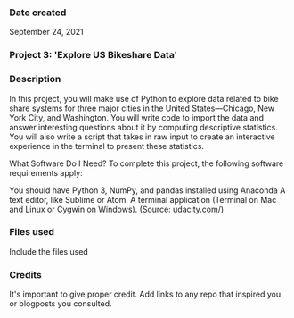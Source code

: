 ### Date created
September 24, 2021

### Project 3: 'Explore US Bikeshare Data'

### Description
In this project, you will make use of Python to explore data related to bike share systems for three major cities in the United States—Chicago, New York City, and Washington. You will write code to import the data and answer interesting questions about it by computing descriptive statistics. You will also write a script that takes in raw input to create an interactive experience in the terminal to present these statistics.

What Software Do I Need?
To complete this project, the following software requirements apply:

You should have Python 3, NumPy, and pandas installed using Anaconda
A text editor, like Sublime or Atom.
A terminal application (Terminal on Mac and Linux or Cygwin on Windows).
(Source: udacity.com/)

### Files used
Include the files used

### Credits
It's important to give proper credit. Add links to any repo that inspired you or blogposts you consulted.
